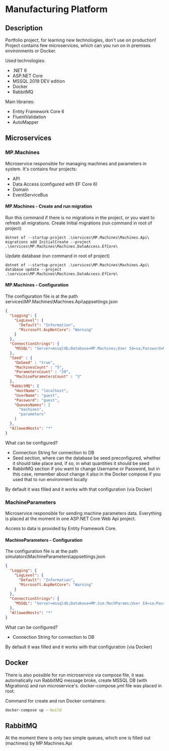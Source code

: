 # Manufacturing Platform

## Description

Portfolio project, for learning new technologies, don't use on production!
Project contains few microservices, which can you run on in premises environments or Docker.

Used technologies:

- .NET 6
- ASP.NET Core
- MSSQL 2019 DEV edition
- Docker
- RabbitMQ

Main libraries:

- Entity Framework Core 6
- FluentValidation
- AutoMapper

## Microservices

### MP.Machines

Microservice responsible for managing machines and parameters in system.
It's contains four projects:

- API
- Data Access (configured with EF Core 6)
- Domain
- EventServiceBus

#### MP.Machines - Create and run migration

Run this command if there is no migrations in the project, or you want to refresh all migrations.
Create Initial migrations (run command in root of project)

```commandline
dotnet ef --startup-project .\services\MP.Machines\Machines.Api\ migrations add InitialCreate --project .\services\MP.Machines\Machines.DataAccess.EfCore\
```

Update database (run command in root of project)

```commandline
dotnet ef --startup-project .\services\MP.Machines\Machines.Api\ database update --project .\services\MP.Machines\Machines.DataAccess.EfCore\
```

#### MP.Machines - Configuration

The configuration file is at the path services\MP.Machines\Machines.Api\appsettings.json

```json
{
  "Logging": {
    "LogLevel": {
      "Default": "Information",
      "Microsoft.AspNetCore": "Warning"
    }
  },
  "ConnectionStrings": {
    "MSSQL": "Server=mssqldb;Database=MP.Machines;User Id=sa;Password=MightyPassword2022!;"
  },
  "Seed" : {
    "DoSeed" : "true",
    "MachinesCount" : "5",
    "ParametersCount" : "20",
    "MachineParametersCount" : "3"
  },
  "RabbitMQ": {
    "HostName": "localhost",
    "UserName": "guest",
    "Password": "guest",
    "QueuesNames": [
      "machines",
      "parameters"
    ]
  },
  "AllowedHosts": "*"
}
```

What can be configured?

- Connection String for connection to DB
- Seed section, where can the database be seed preconfigured, whether it should take place and, if so, in what quantities it should be seed
- RabbitMQ section if you want to change Username or Password, but in this case, remember about change it also in the Docker compose if you used that to run environment locally

By default it was filled and it works with that configuration (via Docker)

### MachineParameters

Microservice responsible for sending machine parameters data. Everything is placed at the moment in one ASP.NET Core Web Api project.

Access to data is provided by Entity Framework Core.

#### MachineParameters - Configuration

The configuration file is at the path simulators\MachineParameters\appsettings.json

```json
{
  "Logging": {
    "LogLevel": {
      "Default": "Information",
      "Microsoft.AspNetCore": "Warning"
    }
  },
  "ConnectionStrings": {
    "MSSQL": "Server=mssqldb;Database=MP.Sim.MachParams;User Id=sa;Password=MightyPassword2022!;"
  },
  "AllowedHosts": "*"
}
```

What can be configured?

- Connection String for connection to DB

By default it was filled and it works with that configuration (via Docker)

## Docker

There is also possible for run microservice via compose file,
it was automatically run RabbitMQ message broke, create MSSQL DB (with Migrations) and run microservice's.
docker-compose.yml file was placed in root.

Command for create and run Docker containers:

```cmd
docker-compose up --build
```

## RabbitMQ

At the moment there is only two simple queues, which one is filled out (machines) by MP.Machines.Api
